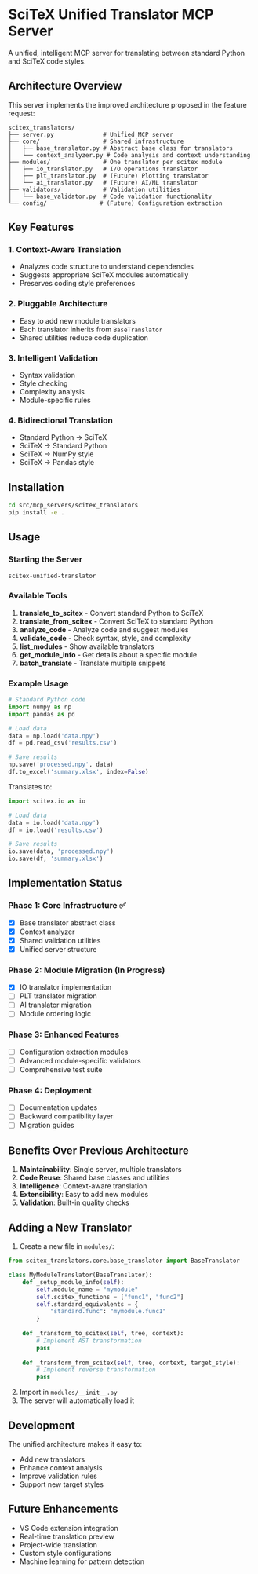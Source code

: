 # SciTeX Unified Translator MCP Server

A unified, intelligent MCP server for translating between standard Python and SciTeX code styles.

## Architecture Overview

This server implements the improved architecture proposed in the feature request:

```
scitex_translators/
├── server.py              # Unified MCP server
├── core/                  # Shared infrastructure
│   ├── base_translator.py # Abstract base class for translators
│   └── context_analyzer.py # Code analysis and context understanding
├── modules/               # One translator per scitex module
│   ├── io_translator.py   # I/O operations translator
│   ├── plt_translator.py  # (Future) Plotting translator
│   └── ai_translator.py   # (Future) AI/ML translator
├── validators/            # Validation utilities
│   └── base_validator.py  # Code validation functionality
└── config/               # (Future) Configuration extraction
```

## Key Features

### 1. Context-Aware Translation
- Analyzes code structure to understand dependencies
- Suggests appropriate SciTeX modules automatically
- Preserves coding style preferences

### 2. Pluggable Architecture
- Easy to add new module translators
- Each translator inherits from `BaseTranslator`
- Shared utilities reduce code duplication

### 3. Intelligent Validation
- Syntax validation
- Style checking
- Complexity analysis
- Module-specific rules

### 4. Bidirectional Translation
- Standard Python → SciTeX
- SciTeX → Standard Python
- SciTeX → NumPy style
- SciTeX → Pandas style

## Installation

```bash
cd src/mcp_servers/scitex_translators
pip install -e .
```

## Usage

### Starting the Server

```bash
scitex-unified-translator
```

### Available Tools

1. **translate_to_scitex** - Convert standard Python to SciTeX
2. **translate_from_scitex** - Convert SciTeX to standard Python
3. **analyze_code** - Analyze code and suggest modules
4. **validate_code** - Check syntax, style, and complexity
5. **list_modules** - Show available translators
6. **get_module_info** - Get details about a specific module
7. **batch_translate** - Translate multiple snippets

### Example Usage

```python
# Standard Python code
import numpy as np
import pandas as pd

# Load data
data = np.load('data.npy')
df = pd.read_csv('results.csv')

# Save results
np.save('processed.npy', data)
df.to_excel('summary.xlsx', index=False)
```

Translates to:

```python
import scitex.io as io

# Load data
data = io.load('data.npy')
df = io.load('results.csv')

# Save results
io.save(data, 'processed.npy')
io.save(df, 'summary.xlsx')
```

## Implementation Status

### Phase 1: Core Infrastructure ✅
- [x] Base translator abstract class
- [x] Context analyzer
- [x] Shared validation utilities
- [x] Unified server structure

### Phase 2: Module Migration (In Progress)
- [x] IO translator implementation
- [ ] PLT translator migration
- [ ] AI translator migration
- [ ] Module ordering logic

### Phase 3: Enhanced Features
- [ ] Configuration extraction modules
- [ ] Advanced module-specific validators
- [ ] Comprehensive test suite

### Phase 4: Deployment
- [ ] Documentation updates
- [ ] Backward compatibility layer
- [ ] Migration guides

## Benefits Over Previous Architecture

1. **Maintainability**: Single server, multiple translators
2. **Code Reuse**: Shared base classes and utilities
3. **Intelligence**: Context-aware translation
4. **Extensibility**: Easy to add new modules
5. **Validation**: Built-in quality checks

## Adding a New Translator

1. Create a new file in `modules/`:
```python
from scitex_translators.core.base_translator import BaseTranslator

class MyModuleTranslator(BaseTranslator):
    def _setup_module_info(self):
        self.module_name = "mymodule"
        self.scitex_functions = ["func1", "func2"]
        self.standard_equivalents = {
            "standard.func": "mymodule.func1"
        }
    
    def _transform_to_scitex(self, tree, context):
        # Implement AST transformation
        pass
    
    def _transform_from_scitex(self, tree, context, target_style):
        # Implement reverse transformation
        pass
```

2. Import in `modules/__init__.py`
3. The server will automatically load it

## Development

The unified architecture makes it easy to:
- Add new translators
- Enhance context analysis
- Improve validation rules
- Support new target styles

## Future Enhancements

- VS Code extension integration
- Real-time translation preview
- Project-wide translation
- Custom style configurations
- Machine learning for pattern detection